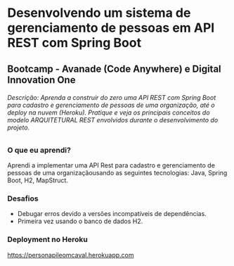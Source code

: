# Desenvolvendo um sistema de gerenciamento de pessoas em API REST com Spring Boot



## Bootcamp - Avanade (Code Anywhere) e Digital Innovation One



###### Descrição: Aprenda a construir do zero uma API REST com Spring Boot para cadastro e gerenciamento de pessoas de uma organização, até o deploy na nuvem (Heroku). Pratique e veja os principais conceitos do modelo ARQUITETURAL REST envolvidos durante o desenvolvimento do projeto.



### O que eu aprendi?

Aprendi a implementar uma API Rest para cadastro e gerenciamento de pessoas de uma organizaçãousando as seguintes tecnologias: Java, Spring Boot, H2, MapStruct. 



### Desafios

- Debugar erros devido a versões incompatíveis de dependências.
- Primeira vez usando o banco de dados H2.





### Deployment no Heroku

https://personapileomcaval.herokuapp.com